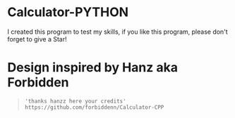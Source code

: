# Calculator-PYTHON
I created this program to test my skills, if you like this program, please don't forget to give a Star!




# Design inspired by Hanz aka Forbidden
> `'thanks hanzz here your credits'`
```https://github.com/forbiddenn/Calculator-CPP```
